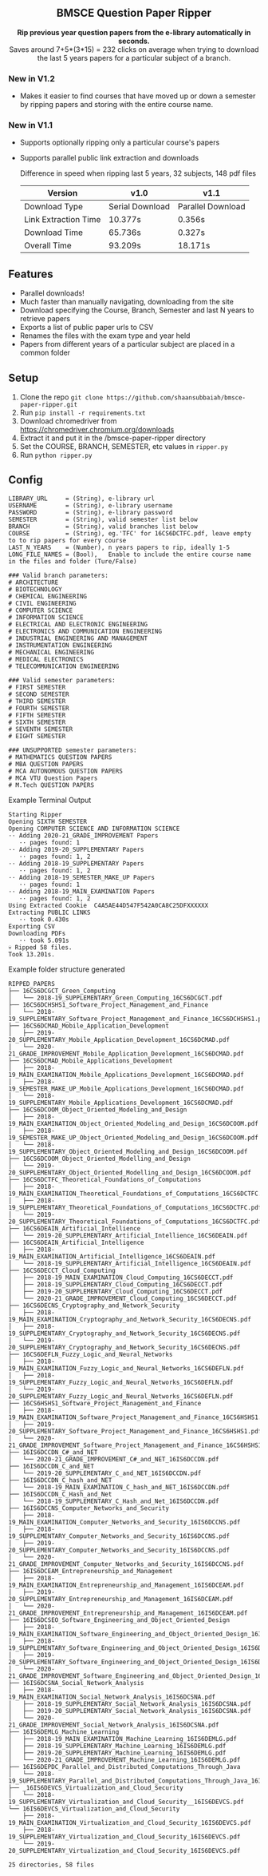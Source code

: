 <h2 align="center"> BMSCE Question Paper Ripper </h2>
<p align="center">
  <strong>
  Rip previous year question papers from the e-library automatically in seconds.
  </strong>
  <br>
  Saves around 7+5*(3*15) = 232 clicks on average when trying to download the last 5 years papers for a particular subject of a branch.
</p>

### New in V1.2

-  Makes it easier to find courses that have moved up or down a semester by ripping papers and storing with the entire course name. 

### New in V1.1

- Supports optionally ripping only a particular course's papers
- Supports parallel public link extraction and downloads

  Difference in speed when ripping last 5 years, 32 subjects, 148 pdf files

  | Version              | v1.0            | v1.1              |
  | -------------------- | --------------- | ----------------- |
  | Download Type        | Serial Download | Parallel Download |
  | Link Extraction Time | 10.377s         | 0.356s            |
  | Download Time        | 65.736s         | 0.327s            |
  | Overall Time         | 93.209s         | 18.171s           |

## Features

- Parallel downloads!
- Much faster than manually navigating, downloading from the site
- Download specifying the Course, Branch, Semester and last N years to retrieve papers
- Exports a list of public paper urls to CSV
- Renames the files with the exam type and year held
- Papers from different years of a particular subject are placed in a common folder

## Setup

1. Clone the repo `git clone https://github.com/shaansubbaiah/bmsce-paper-ripper.git`
1. Run `pip install -r requirements.txt`
1. Download chromedriver from https://chromedriver.chromium.org/downloads
1. Extract it and put it in the /bmsce-paper-ripper directory
1. Set the COURSE, BRANCH, SEMESTER, etc values in `ripper.py`
1. Run `python ripper.py`

## Config

```
LIBRARY_URL     = (String), e-library url
USERNAME        = (String), e-library username
PASSWORD        = (String), e-library password
SEMESTER        = (String), valid semester list below
BRANCH          = (String), valid branches list below
COURSE          = (String), eg.'TFC' for 16CS6DCTFC.pdf, leave empty to to rip papers for every course
LAST_N_YEARS    = (Number), n years papers to rip, ideally 1-5
LONG_FILE_NAMES = (Bool),   Enable to include the entire course name in the files and folder (Ture/False)
```

```
### Valid branch parameters:
# ARCHITECTURE
# BIOTECHNOLOGY
# CHEMICAL ENGINEERING
# CIVIL ENGINEERING
# COMPUTER SCIENCE
# INFORMATION SCIENCE
# ELECTRICAL AND ELECTRONIC ENGINEERING
# ELECTRONICS AND COMMUNICATION ENGINEERING
# INDUSTRIAL ENGINEERING AND MANAGEMENT
# INSTRUMENTATION ENGINEERING
# MECHANICAL ENGINEERING
# MEDICAL ELECTRONICS
# TELECOMMUNICATION ENGINEERING

### Valid semester parameters:
# FIRST SEMESTER
# SECOND SEMESTER
# THIRD SEMESTER
# FOURTH SEMESTER
# FIFTH SEMESTER
# SIXTH SEMESTER
# SEVENTH SEMESTER
# EIGHT SEMESTER

### UNSUPPORTED semester parameters:
# MATHEMATICS QUESTION PAPERS
# MBA QUESTION PAPERS
# MCA AUTONOMOUS QUESTION PAPERS
# MCA VTU Question Papers
# M.Tech QUESTION PAPERS
```

Example Terminal Output

```
Starting Ripper
Opening SIXTH SEMESTER
Opening COMPUTER SCIENCE AND INFORMATION SCIENCE
·· Adding 2020-21_GRADE_IMPROVEMENT Papers
   ·· pages found: 1
·· Adding 2019-20_SUPPLEMENTARY Papers
   ·· pages found: 1, 2 
·· Adding 2018-19_SUPPLEMENTARY Papers
   ·· pages found: 1, 2 
·· Adding 2018-19_SEMESTER_MAKE_UP Papers
   ·· pages found: 1
·· Adding 2018-19_MAIN_EXAMINATION Papers
   ·· pages found: 1, 2 
Using Extracted Cookie  C4A5AE44D547F542A0CA8C25DFXXXXXX
Extracting PUBLIC LINKS
   ·· took 0.430s
Exporting CSV
Downloading PDFs
   ·· took 5.091s
💀 Ripped 58 files.         
Took 13.201s.
```

Example folder structure generated

```
RIPPED_PAPERS
├── 16CS6DCGCT_Green_Computing
│   └── 2018-19_SUPPLEMENTARY_Green_Computing_16CS6DCGCT.pdf
├── 16CS6DCHSHS1_Software_Project_Management_and_Finance
│   └── 2018-19_SUPPLEMENTARY_Software_Project_Management_and_Finance_16CS6DCHSHS1.pdf
├── 16CS6DCMAD_Mobile_Application_Development
│   ├── 2019-20_SUPPLEMENTARY_Mobile_Application_Development_16CS6DCMAD.pdf
│   └── 2020-21_GRADE_IMPROVEMENT_Mobile_Application_Development_16CS6DCMAD.pdf
├── 16CS6DCMAD_Mobile_Applications_Development
│   ├── 2018-19_MAIN_EXAMINATION_Mobile_Applications_Development_16CS6DCMAD.pdf
│   ├── 2018-19_SEMESTER_MAKE_UP_Mobile_Applications_Development_16CS6DCMAD.pdf
│   └── 2018-19_SUPPLEMENTARY_Mobile_Applications_Development_16CS6DCMAD.pdf
├── 16CS6DCOOM_Object_Oriented_Modeling_and_Design
│   ├── 2018-19_MAIN_EXAMINATION_Object_Oriented_Modeling_and_Design_16CS6DCOOM.pdf
│   ├── 2018-19_SEMESTER_MAKE_UP_Object_Oriented_Modeling_and_Design_16CS6DCOOM.pdf
│   └── 2018-19_SUPPLEMENTARY_Object_Oriented_Modeling_and_Design_16CS6DCOOM.pdf
├── 16CS6DCOOM_Object_Oriented_Modelling_and_Design
│   └── 2019-20_SUPPLEMENTARY_Object_Oriented_Modelling_and_Design_16CS6DCOOM.pdf
├── 16CS6DCTFC_Theoretical_Foundations_of_Computations
│   ├── 2018-19_MAIN_EXAMINATION_Theoretical_Foundations_of_Computations_16CS6DCTFC.pdf
│   ├── 2018-19_SUPPLEMENTARY_Theoretical_Foundations_of_Computations_16CS6DCTFC.pdf
│   └── 2019-20_SUPPLEMENTARY_Theoretical_Foundations_of_Computations_16CS6DCTFC.pdf
├── 16CS6DEAIN_Artificial_Intellience
│   └── 2019-20_SUPPLEMENTARY_Artificial_Intellience_16CS6DEAIN.pdf
├── 16CS6DEAIN_Artificial_Intelligence
│   ├── 2018-19_MAIN_EXAMINATION_Artificial_Intelligence_16CS6DEAIN.pdf
│   └── 2018-19_SUPPLEMENTARY_Artificial_Intelligence_16CS6DEAIN.pdf
├── 16CS6DECCT_Cloud_Computing
│   ├── 2018-19_MAIN_EXAMINATION_Cloud_Computing_16CS6DECCT.pdf
│   ├── 2018-19_SUPPLEMENTARY_Cloud_Computing_16CS6DECCT.pdf
│   ├── 2019-20_SUPPLEMENTARY_Cloud_Computing_16CS6DECCT.pdf
│   └── 2020-21_GRADE_IMPROVEMENT_Cloud_Computing_16CS6DECCT.pdf
├── 16CS6DECNS_Cryptography_and_Network_Security
│   ├── 2018-19_MAIN_EXAMINATION_Cryptography_and_Network_Security_16CS6DECNS.pdf
│   ├── 2018-19_SUPPLEMENTARY_Cryptography_and_Network_Security_16CS6DECNS.pdf
│   └── 2019-20_SUPPLEMENTARY_Cryptography_and_Network_Security_16CS6DECNS.pdf
├── 16CS6DEFLN_Fuzzy_Logic_and_Neural_Networks
│   ├── 2018-19_MAIN_EXAMINATION_Fuzzy_Logic_and_Neural_Networks_16CS6DEFLN.pdf
│   ├── 2018-19_SUPPLEMENTARY_Fuzzy_Logic_and_Neural_Networks_16CS6DEFLN.pdf
│   └── 2019-20_SUPPLEMENTARY_Fuzzy_Logic_and_Neural_Networks_16CS6DEFLN.pdf
├── 16CS6HSHS1_Software_Project_Management_and_Finance
│   ├── 2018-19_MAIN_EXAMINATION_Software_Project_Management_and_Finance_16CS6HSHS1.pdf
│   ├── 2019-20_SUPPLEMENTARY_Software_Project_Management_and_Finance_16CS6HSHS1.pdf
│   └── 2020-21_GRADE_IMPROVEMENT_Software_Project_Management_and_Finance_16CS6HSHS1.pdf
├── 16IS6DCCDN_C#_and_NET
│   └── 2020-21_GRADE_IMPROVEMENT_C#_and_NET_16IS6DCCDN.pdf
├── 16IS6DCCDN_C_and_NET
│   └── 2019-20_SUPPLEMENTARY_C_and_NET_16IS6DCCDN.pdf
├── 16IS6DCCDN_C_hash_and_NET
│   └── 2018-19_MAIN_EXAMINATION_C_hash_and_NET_16IS6DCCDN.pdf
├── 16IS6DCCDN_C_Hash_and_Net
│   └── 2018-19_SUPPLEMENTARY_C_Hash_and_Net_16IS6DCCDN.pdf
├── 16IS6DCCNS_Computer_Networks_and_Security
│   ├── 2018-19_MAIN_EXAMINATION_Computer_Networks_and_Security_16IS6DCCNS.pdf
│   ├── 2018-19_SUPPLEMENTARY_Computer_Networks_and_Security_16IS6DCCNS.pdf
│   ├── 2019-20_SUPPLEMENTARY_Computer_Networks_and_Security_16IS6DCCNS.pdf
│   └── 2020-21_GRADE_IMPROVEMENT_Computer_Networks_and_Security_16IS6DCCNS.pdf
├── 16IS6DCEAM_Entrepreneurship_and_Management
│   ├── 2018-19_MAIN_EXAMINATION_Entrepreneurship_and_Management_16IS6DCEAM.pdf
│   ├── 2019-20_SUPPLEMENTARY_Entrepreneurship_and_Management_16IS6DCEAM.pdf
│   └── 2020-21_GRADE_IMPROVEMENT_Entrepreneurship_and_Management_16IS6DCEAM.pdf
├── 16IS6DCSEO_Software_Engineering_and_Object_Oriented_Design
│   ├── 2018-19_MAIN_EXAMINATION_Software_Engineering_and_Object_Oriented_Design_16IS6DCSEO.pdf
│   ├── 2018-19_SUPPLEMENTARY_Software_Engineering_and_Object_Oriented_Design_16IS6DCSEO.pdf
│   ├── 2019-20_SUPPLEMENTARY_Software_Engineering_and_Object_Oriented_Design_16IS6DCSEO.pdf
│   └── 2020-21_GRADE_IMPROVEMENT_Software_Engineering_and_Object_Oriented_Design_16IS6DCSEO.pdf
├── 16IS6DCSNA_Social_Network_Analysis
│   ├── 2018-19_MAIN_EXAMINATION_Social_Network_Analysis_16IS6DCSNA.pdf
│   ├── 2018-19_SUPPLEMENTARY_Social_Network_Analysis_16IS6DCSNA.pdf
│   ├── 2019-20_SUPPLEMENTARY_Social_Network_Analysis_16IS6DCSNA.pdf
│   └── 2020-21_GRADE_IMPROVEMENT_Social_Network_Analysis_16IS6DCSNA.pdf
├── 16IS6DEMLG_Machine_Learning
│   ├── 2018-19_MAIN_EXAMINATION_Machine_Learning_16IS6DEMLG.pdf
│   ├── 2018-19_SUPPLEMENTARY_Machine_Learning_16IS6DEMLG.pdf
│   ├── 2019-20_SUPPLEMENTARY_Machine_Learning_16IS6DEMLG.pdf
│   └── 2020-21_GRADE_IMPROVEMENT_Machine_Learning_16IS6DEMLG.pdf
├── 16IS6DEPDC_Parallel_and_Distributed_Computations_Through_Java
│   └── 2018-19_SUPPLEMENTARY_Parallel_and_Distributed_Computations_Through_Java_16IS6DEPDC.pdf
├── _16IS6DEVCS_Virtualization_and_Cloud_Security
│   └── 2018-19_SUPPLEMENTARY_Virtualization_and_Cloud_Security__16IS6DEVCS.pdf
└── 16IS6DEVCS_Virtualization_and_Cloud_Security
    ├── 2018-19_MAIN_EXAMINATION_Virtualization_and_Cloud_Security_16IS6DEVCS.pdf
    ├── 2018-19_SUPPLEMENTARY_Virtualization_and_Cloud_Security_16IS6DEVCS.pdf
    └── 2019-20_SUPPLEMENTARY_Virtualization_and_Cloud_Security_16IS6DEVCS.pdf

25 directories, 58 files
```
